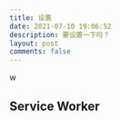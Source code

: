 ```yaml
---
title: 设置
date: 2021-07-10 19:06:52
description: 要设置一下吗？
layout: post
comments: false
---
```


w

## Service Worker

